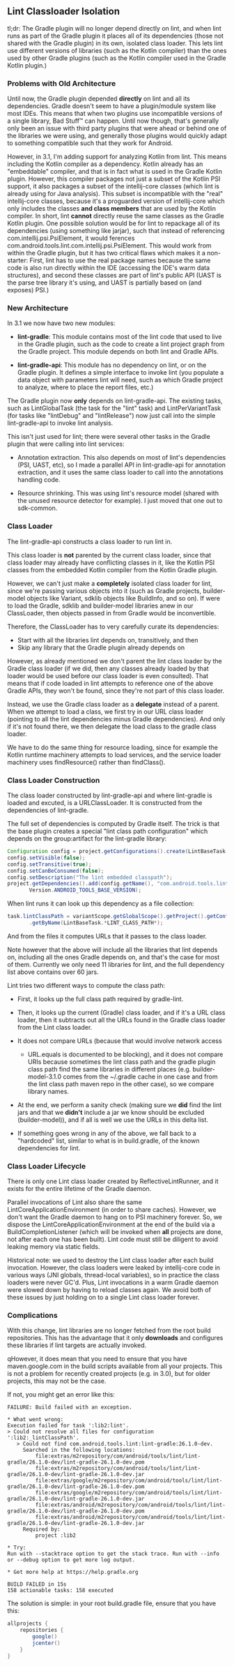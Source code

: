 ## Lint Classloader Isolation

tl;dr: The Gradle plugin will no longer depend directly on lint, and
when lint runs as part of the Gradle plugin it places all of its
dependencies (those not shared with the Gradle plugin) in its own,
isolated class loader. This lets lint use different versions of
libraries (such as the Kotlin compiler) than the ones used by other
Gradle plugins (such as the Kotlin compiler used in the Gradle Kotlin
plugin.)


### Problems with Old Architecture

Until now, the Gradle plugin depended **directly** on lint and all its
dependencies. Gradle doesn't seem to have a plugin/module system like
most IDEs. This means that when two plugins use incompatible versions
of a single library, Bad Stuff™ can happen. Until now though, that's
generally only been an issue with third party plugins that were ahead
or behind one of the libraries we were using, and generally those
plugins would quickly adapt to something compatible such that they
work for Android.

However, in 3.1, I'm adding support for analyzing Kotlin from
lint. This means including the Kotlin compiler as a dependency. Kotlin
already has an "embeddable" compiler, and that is in fact what is used
in the Gradle Kotlin plugin. However, this compiler packages not just
a subset of the Kotlin PSI support, it also packages a subset of the
intellij-core classes (which lint is already using for Java
analysis). This subset is incompatible with the "real" intellij-core
classes, because it's a proguarded version of intellij-core which only
includes the classes **and class members** that are used by the Kotlin
compiler. In short, lint **cannot** directly reuse the same classes as
the Gradle Kotlin plugin. One possible solution would be for lint to
repackage all of its dependencies (using something like jarjar), such
that instead of referencing com.intellij.psi.PsiElement, it would
ferences com.android.tools.lint.com.intellij.psi.PsiElement. This
would work from within the Gradle plugin, but it has two critical
flaws which makes it a non-starter: First, lint has to use the real
package names because the same code is also run directly within the
IDE (accessing the IDE's warm data structures), and second these
classes are part of lint's public API (UAST is the parse tree library
it's using, and UAST is partially based on (and exposes) PSI.)


### New Architecture

In 3.1 we now have two new modules:

* **lint-gradle**: This module contains most of the lint code that
     used to live in the Gradle plugin, such as the code to create a
     lint project graph from the Gradle project. This module depends
     on both lint and Gradle APIs.

* **lint-gradle-api**: This module has no dependency on lint, or on
     the Gradle plugin. It defines a simple interface to invoke lint
     (you populate a data object with parameters lint will need, such
     as which Gradle project to analyze, where to place the report
     files, etc.)

The Gradle plugin now **only** depends on lint-gradle-api. The
existing tasks, such as LintGlobalTask (the task for the "lint" task)
and LintPerVariantTask (for tasks like "lintDebug" and "lintRelease")
now just call into the simple lint-gradle-api to invoke lint analysis.

This isn't just used for lint; there were several other tasks in the
Gradle plugin that were calling into lint services:

* Annotation extraction. This also depends on most of lint's
    dependencies (PSI, UAST, etc), so I made a parallel API in
    lint-gradle-api for annotation extraction, and it uses the same
    class loader to call into the annotations handling code.

* Resource shrinking. This was using lint's resource model (shared
    with the unused resource detector for example). I just moved that
    one out to sdk-common.


### Class Loader

The lint-gradle-api constructs a class loader to run lint in.

This class loader is **not** parented by the current class loader,
since that class loader may already have conflicting classes in it,
like the Kotlin PSI classes from the embedded Kotlin compiler from the
Kotlin Gradle plugin.

However, we can't just make a **completely** isolated class loader for
lint, since we're passing various objects into it (such as Gradle
projects, builder-model objects like Variant, sdklib objects like
BuildInfo, and so on). If were to load the Gradle, sdklib and
builder-model libraries anew in our ClassLoader, then objects passed
in from Gradle would be inconvertible.

Therefore, the ClassLoader has to very carefully curate its
dependencies:

*   Start with all the libraries lint depends on, transitively, and then
*   Skip any library that the Gradle plugin already depends on

However, as already mentioned we don't parent the lint class loader by
the Gradle class loader (if we did, then any classes already loaded by
that loader would be used before our class loader is even
consulted). That means that if code loaded in lint attempts to
reference one of the above Gradle APIs, they won't be found, since
they're not part of this class loader.

Instead, we use the Gradle class loader as a **delegate** instead of a
parent. When we attempt to load a class, we first try in our URL class
loader (pointing to all the lint dependencies minus Gradle
dependencies). And only if it's not found there, we then delegate the
load class to the gradle class loader.

We have to do the same thing for resource loading, since for example
the Kotlin runtime machinery attempts to load services, and the
service loader machinery uses findResource() rather than findClass().


### Class Loader Construction

The class loader constructed by lint-gradle-api and where lint-gradle
is loaded and excuted, is a URLClassLoader. It is constructed from the
dependencies of lint-gradle.

The full set of dependencies is computed by Gradle itself. The trick
is that the base plugin creates a special "lint class path
configuration" which depends on the group:artifact for the lint-gradle
library:

```java
Configuration config = project.getConfigurations().create(LintBaseTask.*LINT_CLASS_PATH*);
config.setVisible(false);
config.setTransitive(true);
config.setCanBeConsumed(false);
config.setDescription("The lint embedded classpath");
project.getDependencies().add(config.getName(), "com.android.tools.lint:lint-gradle:" +
       Version.ANDROID_TOOLS_BASE_VERSION);
```


When lint runs it can look up this dependency as a file collection:

```java
task.lintClassPath = variantScope.getGlobalScope().getProject().getConfigurations()
       .getByName(LintBaseTask.*LINT_CLASS_PATH*);
```

And from the files it computes URLs that it passes to the class loader.

Note however that the above will include all the libraries that lint
depends on, including all the ones Gradle depends on, and that's the
case for most of them. Currently we only need 11 libraries for lint,
and the full dependency list above contains over 60 jars.

Lint tries two different ways to compute the class path:

* First, it looks up the full class path required by gradle-lint.

* Then, it looks up the current (Gradle) class loader, and if it's a
    URL class loader, then it subtracts out all the URLs found in the
    Gradle class loader from the Lint class loader.

* It does not compare URLs (because that would involve network access
    - URL.equals is documented to be blocking), and it does not
    compare URIs because sometimes the lint class path and the gradle
    plugin class path find the same libraries in different places
    (e.g. builder-model-3.1.0 comes from the ~/.gradle cache in one
    case and from the lint class path maven repo in the other case),
    so we compare library names.

* At the end, we perform a sanity check (making sure we **did** find
    the lint jars and that we **didn't** include a jar we know should
    be excluded (builder-model)), and if all is well we use the URLs
    in this delta list.

* If something goes wrong in any of the above, we fall back to a
    "hardcoded" list, similar to what is in build.gradle, of the known
    dependencies for lint.


### Class Loader Lifecycle

There is only one Lint class loader created by ReflectiveLintRunner,
and it exists for the entire lifetime of the Gradle daemon.

Parallel invocations of Lint also share the same LintCoreApplicationEnvironment
(in order to share caches). However, we don't want the Gradle daemon to hang on
to PSI machinery forever. So, we dispose the LintCoreApplicationEnvironment
at the end of the build via a BuildCompletionListener (which will be invoked when
**all** projects are done, not after each one has been built). Lint code must still
be diligent to avoid leaking memory via static fields.

Historical note: we used to destroy the Lint class loader after each
build invocation. However, the class loaders were leaked by intellij-core code
in various ways (JNI globals, thread-local variables), so in practice the class
loaders were never GC'd. Plus, Lint invocations in a warm Gradle daemon were
slowed down by having to reload classes again. We avoid both of these issues by
just holding on to a single Lint class loader forever.


### Complications

With this change, lint libraries are no longer fetched from the root
build repositories. This has the advantage that it only **downloads**
and configures these libraries if lint targets are actually invoked.

qHowever, it does mean that you need to ensure that you have
maven.google.com in the build scripts available from all your
projects.  This is not a problem for recently created projects
(e.g. in 3.0), but for older projects, this may not be the case.

If not, you might get an error like this:

```
FAILURE: Build failed with an exception.

* What went wrong:
Execution failed for task ':lib2:lint'.
> Could not resolve all files for configuration ':lib2:_lintClassPath'.
   > Could not find com.android.tools.lint:lint-gradle:26.1.0-dev.
     Searched in the following locations:
         file:extras/m2repository/com/android/tools/lint/lint-gradle/26.1.0-dev/lint-gradle-26.1.0-dev.pom
         file:extras/m2repository/com/android/tools/lint/lint-gradle/26.1.0-dev/lint-gradle-26.1.0-dev.jar
         file:extras/google/m2repository/com/android/tools/lint/lint-gradle/26.1.0-dev/lint-gradle-26.1.0-dev.pom
         file:extras/google/m2repository/com/android/tools/lint/lint-gradle/26.1.0-dev/lint-gradle-26.1.0-dev.jar
         file:extras/android/m2repository/com/android/tools/lint/lint-gradle/26.1.0-dev/lint-gradle-26.1.0-dev.pom
         file:extras/android/m2repository/com/android/tools/lint/lint-gradle/26.1.0-dev/lint-gradle-26.1.0-dev.jar
     Required by:
         project :lib2

* Try:
Run with --stacktrace option to get the stack trace. Run with --info or --debug option to get more log output.

* Get more help at https://help.gradle.org

BUILD FAILED in 15s
158 actionable tasks: 158 executed
```

The solution is simple: in your root build.gradle file, ensure that
you have this:


```groovy
allprojects {
    repositories {
        google()
        jcenter()
    }
}
